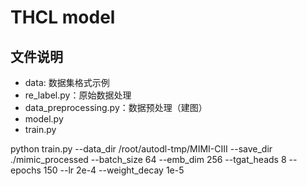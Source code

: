 # THCL model
## 文件说明
- data: 数据集格式示例
- re_label.py：原始数据处理
- data_preprocessing.py：数据预处理（建图）
- model.py
- train.py

python train.py   --data_dir /root/autodl-tmp/MIMI-CIII   --save_dir ./mimic_processed   --batch_size 64   --emb_dim 256   --tgat_heads 8   --epochs 150   --lr 2e-4   --weight_decay 1e-5 
